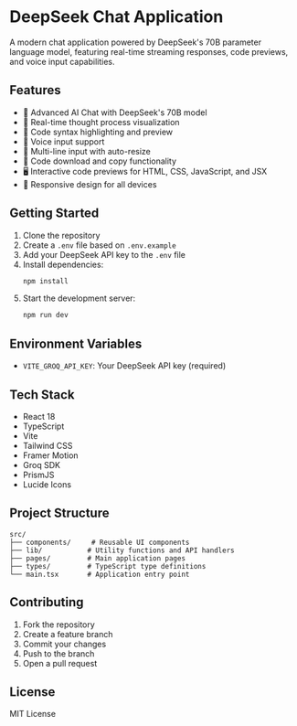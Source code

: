 # DeepSeek Chat Application

A modern chat application powered by DeepSeek's 70B parameter language model, featuring real-time streaming responses, code previews, and voice input capabilities.

## Features

- 🤖 Advanced AI Chat with DeepSeek's 70B model
- 💭 Real-time thought process visualization
- 🎯 Code syntax highlighting and preview
- 🎤 Voice input support
- 📝 Multi-line input with auto-resize
- 💾 Code download and copy functionality
- 🖥️ Interactive code previews for HTML, CSS, JavaScript, and JSX
- 📱 Responsive design for all devices

## Getting Started

1. Clone the repository
2. Create a `.env` file based on `.env.example`
3. Add your DeepSeek API key to the `.env` file
4. Install dependencies:
   ```bash
   npm install
   ```
5. Start the development server:
   ```bash
   npm run dev
   ```

## Environment Variables

- `VITE_GROQ_API_KEY`: Your DeepSeek API key (required)

## Tech Stack

- React 18
- TypeScript
- Vite
- Tailwind CSS
- Framer Motion
- Groq SDK
- PrismJS
- Lucide Icons

## Project Structure

```
src/
├── components/     # Reusable UI components
├── lib/           # Utility functions and API handlers
├── pages/         # Main application pages
├── types/         # TypeScript type definitions
└── main.tsx       # Application entry point
```

## Contributing

1. Fork the repository
2. Create a feature branch
3. Commit your changes
4. Push to the branch
5. Open a pull request

## License

MIT License